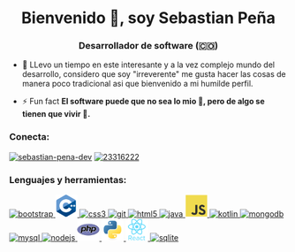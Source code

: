 <h1 align="center">Bienvenido 👋, soy Sebastian Peña</h1>
<h3 align="center">Desarrollador de software (🇨🇴)</h3>

- 📄 LLevo un tiempo en este interesante y a la vez complejo mundo del desarrollo, considero que soy "irreverente" me gusta hacer las cosas de manera poco tradicional asi que bienvenido a mi humilde perfil.

- ⚡ Fun fact **El software puede que no sea lo mio 🥵, pero de algo se tienen que vivir 🗿.**

<h3 align="left">Conecta:</h3>
<p align="left">
<a href="https://linkedin.com/in/sebastian-pena-dev" target="blank"><img align="center" src="https://raw.githubusercontent.com/rahuldkjain/github-profile-readme-generator/master/src/images/icons/Social/linked-in-alt.svg" alt="sebastian-pena-dev" height="30" width="40" /></a>
<a href="https://stackoverflow.com/users/23316222" target="blank"><img align="center" src="https://raw.githubusercontent.com/rahuldkjain/github-profile-readme-generator/master/src/images/icons/Social/stack-overflow.svg" alt="23316222" height="30" width="40" /></a>
</p>

<h3 align="left">Lenguajes y herramientas:</h3>
<p align="left" class='icons_container'> <a href="https://getbootstrap.com" target="_blank" rel="noreferrer"> <img
            src="https://encrypted-tbn0.gstatic.com/images?q=tbn:ANd9GcSMdKsZOZjWNbaZ83_-cd0JDgkz_LOmGGpH9ydtxYb_kg&s"
            alt="bootstrap" width="40" height="40" /> </a> <a href="https://www.w3schools.com/cpp/" target="_blank"
        rel="noreferrer"> <img
            src="https://raw.githubusercontent.com/devicons/devicon/master/icons/cplusplus/cplusplus-original.svg"
            alt="cplusplus" width="40" height="40" /> </a> <a href="https://www.w3schools.com/css/" target="_blank"
        rel="noreferrer"> <img
            src="https://static-00.iconduck.com/assets.00/file-type-css-icon-1806x2048-r5fwjl3p.png"
            alt="css3" width="40" height="40" /> </a> <a href="https://git-scm.com/" target="_blank" rel="noreferrer">
        <img src="https://www.vectorlogo.zone/logos/git-scm/git-scm-icon.svg" alt="git" width="40" height="40" /> </a>
    <a href="https://www.w3.org/html/" target="_blank" rel="noreferrer"> <img
            src="https://cdn-icons-png.flaticon.com/512/732/732212.png"
            alt="html5" width="40" height="40" /> </a> <a href="https://www.java.com" target="_blank" rel="noreferrer">
        <img src="https://encrypted-tbn0.gstatic.com/images?q=tbn:ANd9GcS_HvhCVebxpulJMB9sKHaLbz2zF_gsmrQtYzSVIwvtyg&s" alt="java"
            width="40" height="40" /> </a> <a href="https://developer.mozilla.org/en-US/docs/Web/JavaScript"
        target="_blank" rel="noreferrer"> <img
            src="https://raw.githubusercontent.com/devicons/devicon/master/icons/javascript/javascript-original.svg"
            alt="javascript" width="40" height="40" /> </a> <a href="https://kotlinlang.org" target="_blank"
        rel="noreferrer"> <img src="https://www.vectorlogo.zone/logos/kotlinlang/kotlinlang-icon.svg" alt="kotlin"
            width="40" height="40" /> </a> <a href="https://www.mongodb.com/" target="_blank" rel="noreferrer"> <img
            src="https://cdn.worldvectorlogo.com/logos/mongodb-icon-2.svg"
            alt="mongodb" width="40" height="40" /> </a> <a href="https://www.mysql.com/" target="_blank"
        rel="noreferrer"> <img
            src="https://upload.wikimedia.org/wikipedia/commons/thumb/0/0e/Antu_mysql-workbench.svg/1024px-Antu_mysql-workbench.svg.png"
            alt="mysql" width="40" height="40" /> </a> <a href="https://nodejs.org" target="_blank" rel="noreferrer">
        <img src="https://encrypted-tbn0.gstatic.com/images?q=tbn:ANd9GcR_DYjiDqqH-8htO8A4J0vvEC-3MRuwaC0Kh8Ud4aoKlQ&s"
            alt="nodejs" width="40" height="40" /> </a> <a href="https://www.photoshop.com/en" target="_blank"
        rel="noreferrer"> <img
            src="https://raw.githubusercontent.com/devicons/devicon/master/icons/php/php-original.svg" alt="php"
            width="40" height="40" /> </a> <a href="https://www.python.org" target="_blank" rel="noreferrer"> <img
            src="https://raw.githubusercontent.com/devicons/devicon/master/icons/python/python-original.svg"
            alt="python" width="40" height="40" /> </a> <a href="https://reactjs.org/" target="_blank" rel="noreferrer">
        <img src="https://raw.githubusercontent.com/devicons/devicon/master/icons/react/react-original-wordmark.svg"
            alt="react" width="40" height="40" /> </a> <a href="https://www.sqlite.org/" target="_blank"
        rel="noreferrer"> <img style="background-color: white;" src="https://www.vectorlogo.zone/logos/sqlite/sqlite-icon.svg" alt="sqlite" width="40"
            height="40" /> </a>
</p>
